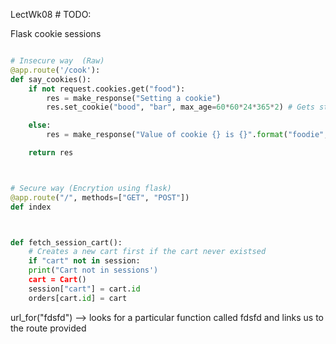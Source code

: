 LectWk08 # TODO: 

Flask cookie sessions 

```python

# Insecure way  (Raw) 
@app.route('/cook'): 
def say_cookies(): 
    if not request.cookies.get("food"): 
        res = make_response("Setting a cookie") 
        res.set_cookie("bood", "bar", max_age=60*60*24*365*2) # Gets stored on the client's local machine 

    else: 
        res = make_response("Value of cookie {} is {}".format("foodie", request.cookies))

    return res



# Secure way (Encrytion using flask) 
@app.route("/", methods=["GET", "POST"]) 
def index



def fetch_session_cart(): 
    # Creates a new cart first if the cart never existsed 
    if "cart" not in session: 
    print("Cart not in sessions') 
    cart = Cart() 
    session["cart"] = cart.id
    orders[cart.id] = cart 
```

url_for("fdsfd") --> looks for a particular function called fdsfd and links us to the route provided
